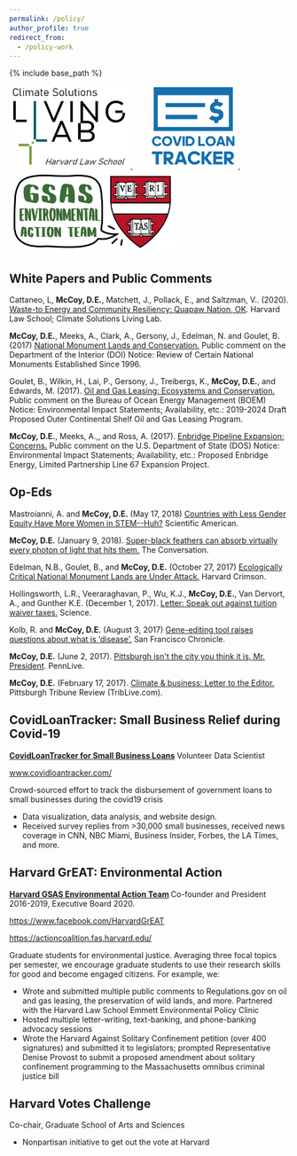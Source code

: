 ```yaml
---
permalink: /policy/
author_profile: true
redirect_from:
  - /policy-work
---
```


{% include base_path %}

<p float="left">
  <a href="https://www.facebook.com/HarvardGrEAT" target="_blank">
         <img src="/images/CSLL.png" alt="ClimateSolutionsLivingLab" height="150">
  </a>
  &nbsp
  &nbsp
  &nbsp
  &nbsp
<a href="https://www.covidloantracker.com/" target="_blank">
         <img src="/images/CovidLoanTracker.png" alt="CovidLoanTracker" height="150">
  </a>
  &nbsp
  &nbsp
  &nbsp
  &nbsp
    <a href="https://www.facebook.com/HarvardGrEAT" target="_blank">
         <img src="/images/GSAS_EnvActTeam.jpg" alt="HarvardGrEAT" height="150">
  </a>

</p>


## White Papers and Public Comments

Cattaneo, L, <b>McCoy, D.E.</b>, Matchett, J., Pollack, E., and Saltzman, V.. (2020). [Waste-to Energy and Community Resiliency: Quapaw Nation, OK](http://clinics.law.harvard.edu/environment/files/2019/05/Team-2-Quapaw-Imp.Plan-FS-FINAL-reduced-size.pdf). Harvard Law School; Climate Solutions Living Lab.

<b>McCoy, D.E.</b>, Meeks, A., Clark, A., Gersony, J., Edelman, N. and Goulet, B. (2017) [National Monument Lands and Conservation.](https://www.regulations.gov/document?D=DOI-2017-0002-780036) Public comment on the Department of the Interior (DOI) Notice: Review of Certain National Monuments Established Since 1996.

Goulet, B., Wilkin, H., Lai, P., Gersony, J., Treibergs, K., <b>McCoy, D.E.</b>, and Edwards, M.  (2017). [Oil and Gas Leasing: Ecosystems and Conservation.](https://www.regulations.gov/document?D=BOEM-2017-0074-21028) Public comment on the Bureau of Ocean Energy Management (BOEM) Notice: Environmental Impact Statements; Availability, etc.: 2019-2024 Draft Proposed Outer Continental Shelf Oil and Gas Leasing Program.

<b>McCoy, D.E.</b>, Meeks, A.,, and Ross, A. (2017). [Enbridge Pipeline Expansion: Concerns.](https://www.regulations.gov/document?D=DOS-2017-0009-0305) Public comment on the U.S. Department of State (DOS) Notice: Environmental Impact Statements; Availability, etc.: Proposed Enbridge Energy, Limited Partnership Line 67 Expansion Project. 



## Op-Eds

Mastroianni, A. and <b>McCoy, D.E.</b> (May 17, 2018) [Countries with Less Gender Equity Have More Women in STEM--Huh?](https://blogs.scientificamerican.com/voices/countries-with-less-gender-equity-have-more-women-in-stem-huh/) Scientific American.

<b>McCoy, D.E.</b> (January 9, 2018). [Super-black feathers can absorb virtually every photon of light that hits them.](http://theconversation.com/super-black-feathers-can-absorb-virtually-every-photon-of-light-that-hits-them-89689) The Conversation.

Edelman, N.B., Goulet, B., and <b>McCoy, D.E.</b> (October 27, 2017) [Ecologically Critical National Monument Lands are Under Attack.](https://www.thecrimson.com/article/2017/10/27/ecologically-critical-under-attack/) Harvard Crimson.

Hollingsworth, L.R., Veeraraghavan, P., Wu, K.J., <b>McCoy, D.E.</b>, Van Dervort, A., and Gunther K.E. (December 1, 2017). [Letter: Speak out against tuition waiver taxes.](http://science.sciencemag.org/content/358/6369/1395.1) Science.

Kolb, R. and <b>McCoy, D.E.</b> (August 3, 2017) [Gene-editing tool raises questions about what is ‘disease’.](https://www.sfchronicle.com/opinion/openforum/article/Gene-editing-tool-raises-questions-about-what-is-11732894.php)  San Francisco Chronicle.

<b>McCoy, D.E.</b> (June 2, 2017). [Pittsburgh isn't the city you think it is, Mr. President](https://www.pennlive.com/opinion/2017/06/pittsburgh_isnt_the_city_you_t.html). PennLive. 

<b>McCoy, D.E.</b> (February 17, 2017). [Climate & business: Letter to the Editor.](http://triblive.com/opinion/letters/11939678-74/climate-business-coal) Pittsburgh Tribune Review (TribLive.com).



## CovidLoanTracker: Small Business Relief during Covid-19

<b>[CovidLoanTracker for Small Business Loans](https://www.covidloantracker.com/)</b>
Volunteer Data Scientist 

www.covidloantracker.com/ 

Crowd-sourced effort to track the disbursement of government loans to small businesses during the covid19 crisis 
- Data visualization, data analysis, and website design. 
-	Received survey replies from >30,000 small businesses, received news coverage in CNN, NBC Miami, Business Insider, Forbes, the LA Times, and more.

## Harvard GrEAT: Environmental Action
<b>[Harvard GSAS Environmental Action Team](https://www.facebook.com/HarvardGrEAT) </b>
Co-founder and President 2016-2019, Executive Board 2020. 

https://www.facebook.com/HarvardGrEAT

https://actioncoalition.fas.harvard.edu/

Graduate students for environmental justice. Averaging three focal topics per semester, we encourage graduate students to use their research skills for good and become engaged citizens. For example, we:
- Wrote and submitted multiple public comments to Regulations.gov on oil and gas leasing, the preservation of wild lands, and more. Partnered with the Harvard Law School Emmett Environmental Policy Clinic
- Hosted multiple letter-writing, text-banking, and phone-banking advocacy sessions
- Wrote the Harvard Against Solitary Confinement petition (over 400 signatures) and submitted it to legislators; prompted Representative Denise Provost to submit a proposed amendment about solitary confinement programming to the Massachusetts omnibus criminal justice bill

## Harvard Votes Challenge
Co-chair, Graduate School of Arts and Sciences 
- Nonpartisan initiative to get out the vote at Harvard

